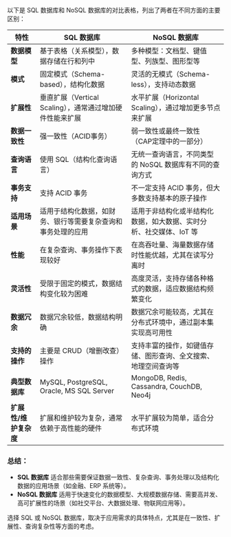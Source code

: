 以下是 SQL 数据库和 NoSQL 数据库的对比表格，列出了两者在不同方面的主要区别：

| 特性                   | SQL 数据库                                 | NoSQL 数据库                              |
|------------------------|--------------------------------------------|-------------------------------------------|
| **数据模型**            | 基于表格（关系模型），数据存储在行和列中   | 多种模型：文档型、键值型、列族型、图形型等 |
| **模式**                | 固定模式（Schema-based），结构化数据       | 灵活的无模式（Schema-less），支持动态数据 |
| **扩展性**              | 垂直扩展（Vertical Scaling），通常通过增加硬件性能来扩展 | 水平扩展（Horizontal Scaling），通过增加更多节点来扩展 |
| **数据一致性**          | 强一致性（ACID事务）                      | 弱一致性或最终一致性（CAP定理中的一部分）  |
| **查询语言**            | 使用 SQL（结构化查询语言）                 | 无统一查询语言，不同类型的 NoSQL 数据库有不同的查询方式 |
| **事务支持**            | 支持 ACID 事务                            | 不一定支持 ACID 事务，但大多数支持基本的原子操作 |
| **适用场景**            | 适用于结构化数据，如财务、银行等需要复杂查询和事务处理的应用 | 适用于非结构化或半结构化数据，如大数据、实时分析、社交媒体、IoT 等 |
| **性能**                | 在复杂查询、事务操作下表现较好             | 在高吞吐量、海量数据存储时性能优越，尤其在读写分离时 |
| **灵活性**              | 受限于固定的模式，数据结构变化较为困难     | 高度灵活，支持存储各种格式的数据，适应数据结构频繁变化 |
| **数据冗余**            | 数据冗余较低，数据结构明确                 | 数据冗余可能较高，尤其在分布式环境中，通过副本集实现高可用性 |
| **支持的操作**          | 主要是 CRUD（增删改查）操作               | 支持丰富的操作，如键值存储、图形查询、全文搜索、地理空间查询等 |
| **典型数据库**          | MySQL, PostgreSQL, Oracle, MS SQL Server    | MongoDB, Redis, Cassandra, CouchDB, Neo4j  |
| **扩展性/维护复杂度**    | 扩展和维护较为复杂，通常依赖于高性能的硬件 | 水平扩展较为简单，适合分布式环境 |

### **总结**：

- **SQL 数据库** 适合那些需要保证数据一致性、复杂查询、事务处理以及结构化数据的应用场景（如金融、ERP 系统等）。
- **NoSQL 数据库** 适用于快速变化的数据模型、大规模数据存储、需要高并发、高可扩展性的场景（如社交平台、大数据处理、物联网应用等）。

选择 SQL 或 NoSQL 数据库，取决于应用需求的具体特点，尤其是在一致性、扩展性、查询复杂性等方面的考虑。